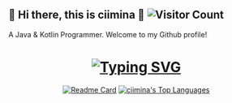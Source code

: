 ## 👻 Hi there, this is ciimina 👋  ![Visitor Count](https://profile-counter.glitch.me/egmsia01/count.svg)
 
A Java & Kotlin Programmer. Welcome to my Github profile!

<h1 align="center">
	<a href="https://git.io/typing-svg"><img src="https://readme-typing-svg.demolab.com?font=Fira+Code&pause=1000&width=435&separator=%3C&lines=System.out.println(%22Hello+World+!%22);" alt="Typing SVG" /></a>
</h1>
<div align="center">

[![Readme Card](https://github-readme-stats-one-bice.vercel.app/api?username=ciimina&show_icons=true&line_height=40&role=OWNER,ORGANIZATION_MEMBER,COLLABORATOR)](https://github.com/ciimina)
[![ciimina's Top Languages](https://github-readme-stats.vercel.app/api/top-langs/?username=ciimina&show_icons=true&role=OWNER,ORGANIZATION_MEMBER,COLLABORATOR)](https://github.com/ciimina)

</div>
